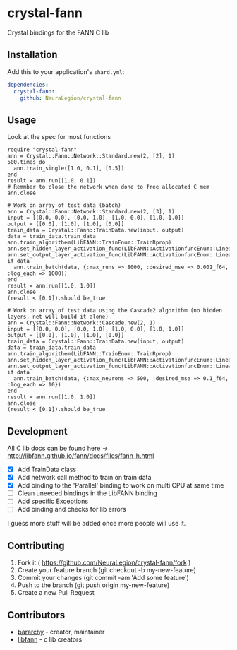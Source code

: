 # crystal-fann

Crystal bindings for the FANN C lib

## Installation

Add this to your application's `shard.yml`:

```yaml
dependencies:
  crystal-fann:
    github: NeuraLegion/crystal-fann
```

## Usage

Look at the spec for most functions

```crystal
require "crystal-fann"
ann = Crystal::Fann::Network::Standard.new(2, [2], 1)
500.times do
  ann.train_single([1.0, 0.1], [0.5])
end
result = ann.run([1.0, 0.1])
# Remmber to close the network when done to free allocated C mem
ann.close
```

```crystal
# Work on array of test data (batch)
ann = Crystal::Fann::Network::Standard.new(2, [3], 1)
input = [[0.0, 0.0], [0.0, 1.0], [1.0, 0.0], [1.0, 1.0]]
output = [[0.0], [1.0], [1.0], [0.0]]
train_data = Crystal::Fann::TrainData.new(input, output)
data = train_data.train_data
ann.train_algorithem(LibFANN::TrainEnum::TrainRprop)
ann.set_hidden_layer_activation_func(LibFANN::ActivationfuncEnum::Linear)
ann.set_output_layer_activation_func(LibFANN::ActivationfuncEnum::Linear)
if data
  ann.train_batch(data, {:max_runs => 8000, :desired_mse => 0.001_f64, :log_each => 1000})
end
result = ann.run([1.0, 1.0])
ann.close
(result < [0.1]).should be_true
```

```crystal
# Work on array of test data using the Cascade2 algorithm (no hidden layers, net will build it alone)
ann = Crystal::Fann::Network::Cascade.new(2, 1)
input = [[0.0, 0.0], [0.0, 1.0], [1.0, 0.0], [1.0, 1.0]]
output = [[0.0], [1.0], [1.0], [0.0]]
train_data = Crystal::Fann::TrainData.new(input, output)
data = train_data.train_data
ann.train_algorithem(LibFANN::TrainEnum::TrainRprop)
ann.set_hidden_layer_activation_func(LibFANN::ActivationfuncEnum::Linear)
ann.set_output_layer_activation_func(LibFANN::ActivationfuncEnum::Linear)
if data
  ann.train_batch(data, {:max_neurons => 500, :desired_mse => 0.1_f64, :log_each => 10})
end
result = ann.run([1.0, 1.0])
ann.close
(result < [0.1]).should be_true
```

## Development
All C lib docs can be found here -> http://libfann.github.io/fann/docs/files/fann-h.html  

- [x] Add TrainData class  
- [x] Add network call method to train on train data  
- [x] Add binding to the 'Parallel' binding to work on multi CPU at same time  
- [ ] Clean uneeded bindings in the LibFANN binding  
- [ ] Add specific Exceptions  
- [ ] Add binding and checks for lib errors  

I guess more stuff will be added once more people will use it.  

## Contributing

1. Fork it ( https://github.com/NeuraLegion/crystal-fann/fork )
2. Create your feature branch (git checkout -b my-new-feature)
3. Commit your changes (git commit -am 'Add some feature')
4. Push to the branch (git push origin my-new-feature)
5. Create a new Pull Request

## Contributors

- [bararchy](https://github.com/bararchy) - creator, maintainer
- [libfann](https://github.com/libfann/fann) - c lib creators
